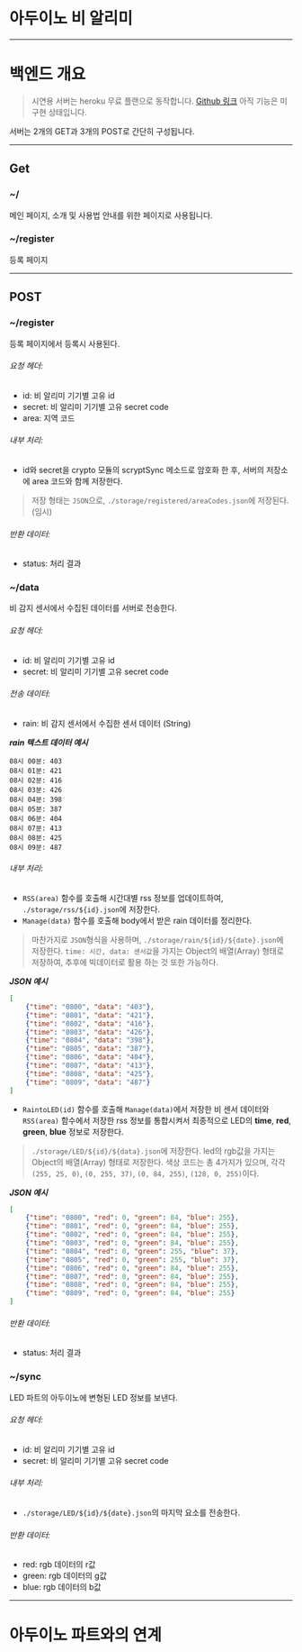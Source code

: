 # 아두이노 비 알리미

***

# 백엔드 개요
> 시연용 서버는 heroku 무료 플랜으로 동작합니다.
> [Github 링크](https://github.com/bjy0212/arduino_rain_alarm_back)
> 아직 기능은 미구현 상태입니다.

서버는 2개의 GET과 3개의 POST로 간단히 구성됩니다.

---

## Get

### ~/
메인 페이지, 소개 및 사용법 안내를 위한 페이지로 사용됩니다.

### ~/register
등록 페이지

---

## POST

### ~/register
등록 페이지에서 등록시 사용된다.
###### 요청 헤더:
 - id: 비 알리미 기기별 고유 id
 - secret: 비 알리미 기기별 고유 secret code
 - area: 지역 코드

###### 내부 처리:
 - id와 secret을 crypto 모듈의 scryptSync 메소드로 암호화 한 후, 서버의 저장소에 area 코드와 함께 저장한다.
> 저장 형태는 `JSON`으로, `./storage/registered/areaCodes.json`에 저장된다. (임시)

###### 반환 데이터:
 - status: 처리 결과

### ~/data
비 감지 센서에서 수집된 데이터를 서버로 전송한다.
###### 요청 헤더:
 - id: 비 알리미 기기별 고유 id
 - secret: 비 알리미 기기별 고유 secret code

###### 전송 데이터:
 - rain: 비 감지 센서에서 수집한 센서 데이터 (String)

***rain 텍스트 데이터 예시***
```text
08시 00분: 403
08시 01분: 421
08시 02분: 416
08시 03분: 426
08시 04분: 398
08시 05분: 387
08시 06분: 404
08시 07분: 413
08시 08분: 425
08시 09분: 487
```

###### 내부 처리:
 - `RSS(area)` 함수를 호출해 시간대별 rss 정보를 업데이트하여, `./storage/rss/${id}.json`에 저장한다.
 - `Manage(data)` 함수를 호출해 body에서 받은 rain 데이터를 정리한다.  
> 마찬가지로 `JSON`형식을 사용하며, `./storage/rain/${id}/${date}.json`에 저장한다.
> `time: 시간, data: 센서값`을 가지는 Object의 배열(Array) 형태로 저장하여, 추후에 빅데이터로 활용 하는 것 또한 가능하다.

***JSON 예시***
```json
[
    {"time": "0800", "data": "403"},
    {"time": "0801", "data": "421"},
    {"time": "0802", "data": "416"},
    {"time": "0803", "data": "426"},
    {"time": "0804", "data": "398"},
    {"time": "0805", "data": "387"},
    {"time": "0806", "data": "404"},
    {"time": "0807", "data": "413"},
    {"time": "0808", "data": "425"},
    {"time": "0809", "data": "487"}
]
```

 - `RaintoLED(id)` 함수를 호출해 `Manage(data)`에서 저장한 비 센서 데이터와 `RSS(area)` 함수에서 저장한 rss 정보를 통합시켜서 최종적으로 LED의 **time**, **red**, **green**, **blue** 정보로 저장한다.

> `./storage/LED/${id}/${data}.json`에 저장한다.
> led의 rgb값을 가지는 Object의 배열(Array) 형태로 저장한다.
> 색상 코드는 총 4가지가 있으며, 각각 `(255, 25, 0)`, `(0, 255, 37)`, `(0, 84, 255)`, `(128, 0, 255)`이다.

***JSON 예시***
```json
[
    {"time": "0800", "red": 0, "green": 84, "blue": 255},
    {"time": "0801", "red": 0, "green": 84, "blue": 255},
    {"time": "0802", "red": 0, "green": 84, "blue": 255},
    {"time": "0803", "red": 0, "green": 84, "blue": 255},
    {"time": "0804", "red": 0, "green": 255, "blue": 37},
    {"time": "0805", "red": 0, "green": 255, "blue": 37},
    {"time": "0806", "red": 0, "green": 84, "blue": 255},
    {"time": "0807", "red": 0, "green": 84, "blue": 255},
    {"time": "0808", "red": 0, "green": 84, "blue": 255},
    {"time": "0809", "red": 0, "green": 84, "blue": 255}
]
```

###### 반환 데이터:
 - status: 처리 결과

### ~/sync
LED 파트의  아두이노에 변형된 LED 정보를 보낸다.
###### 요청 헤더:
 - id: 비 알리미 기기별 고유 id
 - secret: 비 알리미 기기별 고유 secret code

###### 내부 처리:
 - `./storage/LED/${id}/${date}.json`의 마지막 요소를 전송한다.

###### 반환 데이터:
 - red: rgb 데이터의 r값
 - green: rgb 데이터의 g값
 - blue: rgb 데이터의 b값

***

# 아두이노 파트와의 연계

